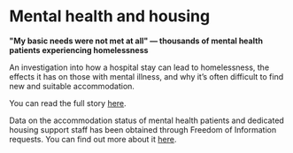 # Mental health and housing

**"My basic needs were not met at all" — thousands of mental health patients experiencing homelessness**

An investigation into how a hospital stay can lead to homelessness, the effects it has on those with mental illness, and why it’s often difficult to find new and suitable accommodation.

You can read the full story [here](https://vfillis.github.io/html/mental-health-and-housing.html). 

Data on the accommodation status of mental health patients and dedicated housing support staff has been obtained through Freedom of Information requests. You can find out more about it [here](https://github.com/vfillis/mental-health-housing/tree/main/FOIs). 



